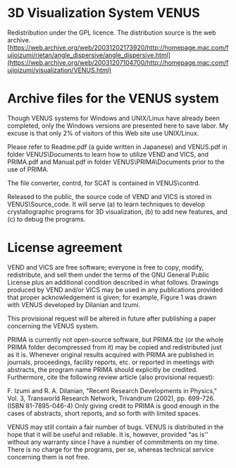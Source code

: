 # 3D Visualization System VENUS
Redistribution under the GPL licence.
The distribution source is the web archive.
[https://web.archive.org/web/20031202173920/http://homepage.mac.com/fujioizumi/rietan/angle_dispersive/angle_dispersive.html](https://web.archive.org/web/20031207104700/http://homepage.mac.com/fujioizumi/visualization/VENUS.html)

# Archive files for the VENUS system
Though VENUS systems for Windows and UNIX/Linux have already been completed, only the Windows versions are presented here to save labor. My excuse is that only 2% of visitors of this Web site use UNIX/Linux.

Please refer to Readme.pdf (a guide written in Japanese) and VENUS.pdf in folder VENUS\Documents to learn how to utilize VEND and VICS, and PRIMA.pdf and Manual.pdf in folder VENUS\PRIMA\Documents prior to the use of PRIMA.

The file converter, contrd, for SCAT is contained in VENUS\contrd.

Released to the public, the source code of VEND and VICS is stored in VENUS\Source_code. It will serve (a) to learn techniques to develop crystallographic programs for 3D visualization, (b) to add new features, and (c) to debug the programs.

# License agreement
VEND and VICS are free software; everyone is free to copy, modify, redistribute, and sell them under the terms of the GNU General Public License plus an additional condition described in what follows.
Drawings produced by VEND and/or VICS may be used in any publications provided that proper acknowledgement is given; for example,
Figure 1 was drawn with VENUS developed by Dilanian and Izumi.

This provisional request will be altered in future after publishing a paper concerning the VENUS system.

PRIMA is currently not open-source software, but PRIMA.tbz (or the whole PRIMA folder decompressed from it) may be copied and redistributed just as it is. Whenever original results acquired with PRIMA are published in journals, proceedings, facility reports, etc. or reported in meetings with abstracts, the program name PRIMA should explicitly be credited. Furthermore, cite the following review article (also provisional request):

F. Izumi and R. A. Dilanian, "Recent Research Developments in Physics," Vol. 3, Transworld Research Network, Trivandrum (2002), pp. 699-726. (ISBN 81-7895-046-4)
Only giving credit to PRIMA is good enough in the cases of abstracts, short reports, and so forth with limited spaces.

VENUS may still contain a fair number of bugs. VENUS is distributed in the hope that it will be useful and reliable. It is, however, provided "as is'' without any warranty since I have a number of commitments on my time. There is no charge for the programs, per se, whereas technical service concerning them is not free.
